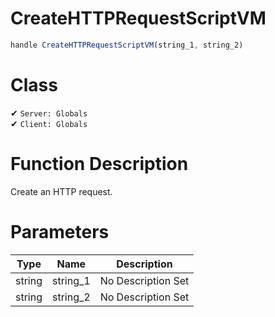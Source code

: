 # CreateHTTPRequestScriptVM
```js
handle CreateHTTPRequestScriptVM(string_1, string_2)
```
# Class
✔ `Server: Globals`  
✔ `Client: Globals`  

# Function Description
Create an HTTP request.
# Parameters
Type|Name|Description
--|--|--
string|string_1|No Description Set
string|string_2|No Description Set
